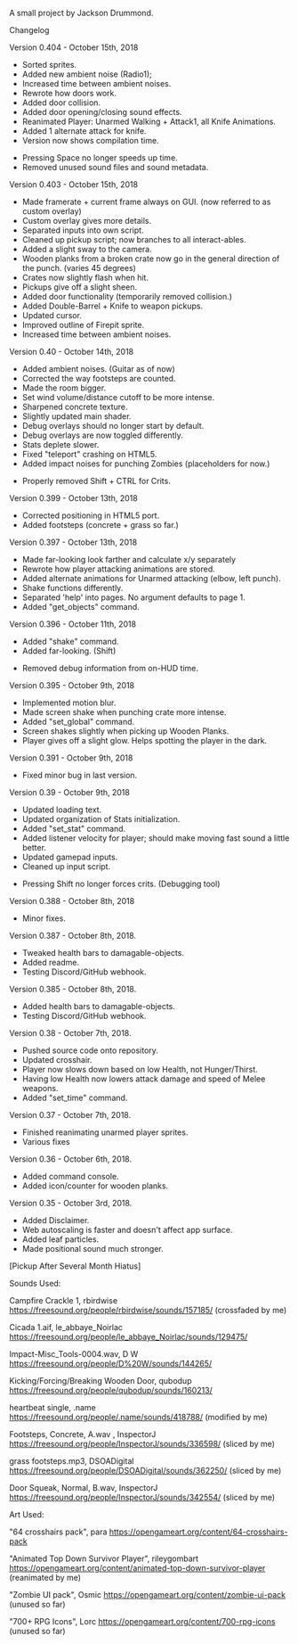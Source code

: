 
A small project by Jackson Drummond.

Changelog

Version 0.404 - October 15th, 2018
+ Sorted sprites.
+ Added new ambient noise (Radio1);
+ Increased time between ambient noises.
+ Rewrote how doors work.
+ Added door collision.
+ Added door opening/closing sound effects.
+ Reanimated Player: Unarmed Walking + Attack1, all Knife Animations.
+ Added 1 alternate attack for knife.
+ Version now shows compilation time.
- Pressing Space no longer speeds up time.
- Removed unused sound files and sound metadata.

Version 0.403 - October 15th, 2018
+ Made framerate + current frame always on GUI. (now referred to as custom overlay)
+ Custom overlay gives more details.
+ Separated inputs into own script.
+ Cleaned up pickup script; now branches to all interact-ables.
+ Added a slight sway to the camera.
+ Wooden planks from a broken crate now go in the general direction of the punch. (varies 45 degrees)
+ Crates now slightly flash when hit.
+ Pickups give off a slight sheen.
+ Added door functionality (temporarily removed collision.)
+ Added Double-Barrel + Knife to weapon pickups.
+ Updated cursor.
+ Improved outline of Firepit sprite.
+ Increased time between ambient noises.

Version 0.40 - October 14th, 2018
+ Added ambient noises. (Guitar as of now)
+ Corrected the way footsteps are counted.
+ Made the room bigger.
+ Set wind volume/distance cutoff to be more intense.
+ Sharpened concrete texture.
+ Slightly updated main shader.
+ Debug overlays should no longer start by default.
+ Debug overlays are now toggled differently.
+ Stats deplete slower.
+ Fixed "teleport" crashing on HTML5.
+ Added impact noises for punching Zombies (placeholders for now.)
- Properly removed Shift + CTRL for Crits.

Version 0.399 - October 13th, 2018
+ Corrected positioning in HTML5 port.
+ Added footsteps (concrete + grass so far.)

Version 0.397 - October 13th, 2018
+ Made far-looking look farther and calculate x/y separately
+ Rewrote how player attacking animations are stored.
+ Added alternate animations for Unarmed attacking (elbow, left punch).
+ Shake functions differently.
+ Separated 'help' into pages. No argument defaults to page 1.
+ Added "get_objects" command.


Version 0.396 - October 11th, 2018
+ Added "shake" command.
+ Added far-looking. (Shift)
- Removed debug information from on-HUD time.

Version 0.395 - October 9th, 2018
+ Implemented motion blur.
+ Made screen shake when punching crate more intense.
+ Added "set_global" command.
+ Screen shakes slightly when picking up Wooden Planks.
+ Player gives off a slight glow. Helps spotting the player in the dark.

Version 0.391 - October 9th, 2018
+ Fixed minor bug in last version.

Version 0.39 - October 9th, 2018
+ Updated loading text.
+ Updated organization of Stats initialization.
+ Added "set_stat" command.
+ Added listener velocity for player; should make moving fast sound a little better.
+ Updated gamepad inputs.
+ Cleaned up input script.
- Pressing Shift no longer forces crits. (Debugging tool)

Version 0.388 - October 8th, 2018
+ Minor fixes.

Version 0.387 - October 8th, 2018.
+ Tweaked health bars to damagable-objects.
+ Added readme.
+ Testing Discord/GitHub webhook.

Version 0.385 - October 8th, 2018.
+ Added health bars to damagable-objects.
+ Testing Discord/GitHub webhook.

Version 0.38 - October 7th, 2018.
+ Pushed source code onto repository.
+ Updated crosshair.
+ Player now slows down based on low Health, not Hunger/Thirst.
+ Having low Health now lowers attack damage and speed of Melee weapons.
+ Added "set_time" command.

Version 0.37 - October 7th, 2018.
+ Finished reanimating unarmed player sprites.
+ Various fixes

Version 0.36 - October 6th, 2018.
+ Added command console.
+ Added icon/counter for wooden planks.

Version 0.35 - October 3rd, 2018.
+ Added Disclaimer.
+ Web autoscaling is faster and doesn't affect app surface.
+ Added leaf particles.
+ Made positional sound much stronger.

[Pickup After Several Month Hiatus]



Sounds Used:

Campfire Crackle 1, rbirdwise
https://freesound.org/people/rbirdwise/sounds/157185/
(crossfaded by me)

Cicada 1.aif, le_abbaye_Noirlac
https://freesound.org/people/le_abbaye_Noirlac/sounds/129475/

Impact-Misc_Tools-0004.wav, D W
https://freesound.org/people/D%20W/sounds/144265/

Kicking/Forcing/Breaking Wooden Door, qubodup
https://freesound.org/people/qubodup/sounds/160213/

heartbeat single, .name
https://freesound.org/people/.name/sounds/418788/
(modified by me)

Footsteps, Concrete, A.wav , InspectorJ
https://freesound.org/people/InspectorJ/sounds/336598/
(sliced by me)

grass footsteps.mp3, DSOADigital
https://freesound.org/people/DSOADigital/sounds/362250/
(sliced by me)

Door Squeak, Normal, B.wav, InspectorJ
https://freesound.org/people/InspectorJ/sounds/342554/
(sliced by me)

Art Used:

"64 crosshairs pack", para
https://opengameart.org/content/64-crosshairs-pack

"Animated Top Down Survivor Player", rileygombart
https://opengameart.org/content/animated-top-down-survivor-player
(reanimated by me)

"Zombie UI pack", Osmic
https://opengameart.org/content/zombie-ui-pack
(unused so far)

"700+ RPG Icons", Lorc
https://opengameart.org/content/700-rpg-icons
(unused so far)

